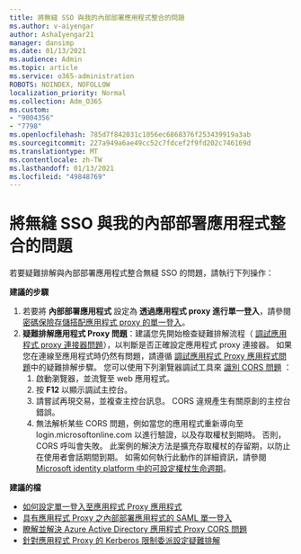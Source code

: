 ```yaml
---
title: 將無縫 SSO 與我的內部部署應用程式整合的問題
ms.author: v-aiyengar
author: AshaIyengar21
manager: dansimp
ms.date: 01/13/2021
ms.audience: Admin
ms.topic: article
ms.service: o365-administration
ROBOTS: NOINDEX, NOFOLLOW
localization_priority: Normal
ms.collection: Adm_O365
ms.custom:
- "9004356"
- "7798"
ms.openlocfilehash: 785d7f842031c1056ec6868376f253439919a3ab
ms.sourcegitcommit: 227a949a6ae49cc52c7fdcef2f9fd202c746169d
ms.translationtype: MT
ms.contentlocale: zh-TW
ms.lasthandoff: 01/13/2021
ms.locfileid: "49848769"
---
```

# <a name="issues-with-integrating-seamless-sso-with-my-on-premises-apps"></a>將無縫 SSO 與我的內部部署應用程式整合的問題

若要疑難排解與內部部署應用程式整合無縫 SSO 的問題，請執行下列操作：

**建議的步驟**

1. 若要將 **內部部署應用程式** 設定為 **透過應用程式 proxy 進行單一登入**，請參閱 [密碼保險存儲搭配應用程式 proxy 的單一登入](https://docs.microsoft.com/azure/active-directory/manage-apps/application-proxy-configure-single-sign-on-password-vaulting)。
1. **疑難排解應用程式 Proxy 問題**：建議您先開始檢查疑難排解流程（ [調試應用程式 proxy 連接器問題](https://docs.microsoft.com/azure/active-directory/manage-apps/application-proxy-debug-connectors)），以判斷是否正確設定應用程式 proxy 連接器。 如果您在連線至應用程式時仍然有問題，請遵循 [調試應用程式 Proxy 應用程式問題](https://docs.microsoft.com/azure/active-directory/manage-apps/application-proxy-debug-apps)中的疑難排解步驟。 您可以使用下列瀏覽器調試工具來 [識別 CORS 問題](https://docs.microsoft.com/azure/active-directory/manage-apps/application-proxy-understand-cors-issues#understand-and-identify-cors-issues) ：
    1. 啟動瀏覽器，並流覽至 web 應用程式。
    1. 按 **F12** 以顯示調試主控台。
    1. 請嘗試再現交易，並複查主控台訊息。 CORS 違規產生有關原創的主控台錯誤。
    1. 無法解析某些 CORS 問題，例如當您的應用程式重新導向至 login.microsoftonline.com 以進行驗證，以及存取權杖到期時。 否則，CORS 呼叫會失敗。 此案例的解決方法是擴充存取權杖的存留期，以防止在使用者會話期間到期。 如需如何執行此動作的詳細資訊，請參閱 [Microsoft identity platform 中的可設定權杖生命週期](https://docs.microsoft.com/azure/active-directory/develop/active-directory-configurable-token-lifetimes)。

**建議的檔**

- [如何設定單一登入至應用程式 Proxy 應用程式](https://docs.microsoft.com/azure/active-directory/manage-apps/application-proxy-config-sso-how-to)
- [具有應用程式 Proxy 之內部部署應用程式的 SAML 單一登入](https://docs.microsoft.com/azure/active-directory/manage-apps/application-proxy-configure-single-sign-on-on-premises-apps)
- [瞭解並解決 Azure Active Directory 應用程式 Proxy CORS 問題](https://docs.microsoft.com/azure/active-directory/manage-apps/application-proxy-understand-cors-issues#solutions-for-application-proxy-cors-issues)
- [針對應用程式 Proxy 的 Kerberos 限制委派設定疑難排解](https://docs.microsoft.com/azure/active-directory/manage-apps/application-proxy-back-end-kerberos-constrained-delegation-how-to)